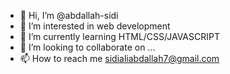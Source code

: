- 👋 Hi, I’m @abdallah-sidi
- 👀 I’m interested in web development 
- 🌱 I’m currently learning HTML/CSS/JAVASCRIPT 
- 💞️ I’m looking to collaborate on ...
- 📫 How to reach me sidialiabdallah7@gmail.com

<!---
abdallah-sidi/abdallah-sidi is a ✨ special ✨ repository because its `README.md` (this file) appears on your GitHub profile.
You can click the Preview link to take a look at your changes.
--->
